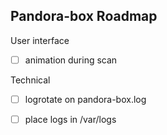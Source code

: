 Pandora-box Roadmap
-------------------

User interface
- [ ] animation during scan

Technical

- [ ] logrotate on pandora-box.log
- [ ] place logs in /var/logs

